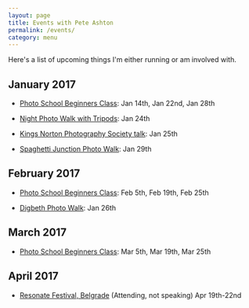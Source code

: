 ```yaml
---
layout: page
title: Events with Pete Ashton
permalink: /events/
category: menu
---
```


Here's a list of upcoming things I'm either running or am involved with.

## January 2017

- [Photo School Beginners Class](http://photo-school.co.uk/beginners-photography/): Jan 14th, Jan 22nd, Jan 28th

- [Night Photo Walk with Tripods](http://photo-school.co.uk/walks/): Jan 24th

- [Kings Norton Photography Society talk](http://kingsnortonphotographicsociety.com/user/events.aspx): Jan 25th

- [Spaghetti Junction Photo Walk](http://photo-school.co.uk/walks/): Jan 29th


## February 2017

- [Photo School Beginners Class](http://photo-school.co.uk/beginners-photography/): Feb 5th, Feb 19th, Feb 25th

- [Digbeth Photo Walk](http://photo-school.co.uk/walks/): Jan 26th

## March 2017

- [Photo School Beginners Class](http://photo-school.co.uk/beginners-photography/): Mar 5th, Mar 19th, Mar 25th

## April 2017

- [Resonate Festival, Belgrade](http://resonate.io/2017/) (Attending, not speaking) Apr 19th-22nd